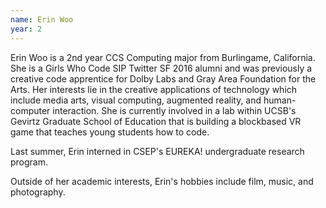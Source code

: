 ```yaml
---
name: Erin Woo
year: 2
---
```




Erin Woo is a 2nd year CCS Computing major from Burlingame, California. She is a Girls Who Code SIP Twitter SF 2016 alumni and was previously a creative code apprentice for Dolby Labs and Gray Area Foundation for the Arts. Her interests lie in the creative applications of technology which include media arts, visual computing, augmented reality, and human-computer interaction. She is currently involved in a lab within UCSB's Gevirtz Graduate School of Education that is building a blockbased VR game that teaches young students how to code.

Last summer, Erin interned in CSEP's EUREKA! undergraduate research program.

Outside of her academic interests, Erin's hobbies include film, music, and photography. 
